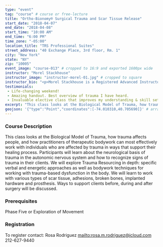```yaml
---
type: "event"
tag: "course" # course or free-lecture
title: "Ortho-Bionomy® Surgical Trauma and Scar Tissue Release"
start_date: "2018-04-07"
end_date: "2018-04-08"
start_time: "10:00 AM"
end_time: "6:00 PM"
time_zone: "-05:00"
location_title: "TRS Professional Suites"
street_address: "40 Exchange Place, 3rd floor, Rm. 1"
city: "New York"
state: "NY"
zip: "10005"
event_image: "course-013" # cropped to 16:9 and exported 1600px wide 
instructor: "Morel Stackhouse"
instructor_image: "instructor-morel-01.jpg" # cropped to square
instructor_bio: "<p>Morel Stackhouse is a Registered Advanced Instructor with the Society of Ortho-Bionomy International. She began her study of Ortho-Bionomy in 1984 and was fortunate to have studied with Arthur Lincoln Pauls D.O., the system's Founder.</p><p>Morel has been teaching throughout the US since 1989. She enjoys introducing this bodywork system to others and working with students to develop their skill and confidence as they grow with the work. She is approved by the National Certification Board for Therapeutic Massage and Bodywork (NCBTMB) as a Continuing Education Approved Provider.</p>"
testimonials:
 - Life-changing weekend!
 - Amazing handout. Best overview of trauma I have heard.
 - Invaluable elective class that improves my understanding & skill set when working with clients who have scars or fractures.
excerpt: "This class looks at the Biological Model of Trauma, how trauma affects people, and how practitioners of therapeutic bodywork can most effectively work with individuals who are affected by trauma in ways that support their healing process. Participants will learn about the neurological basis of trauma in the autonomic nervous system and how to recognize signs of trauma in their clients. We will explore Trauma Resourcing in depth: specific verbal and energetic approaches as well as bodywork techniques for working with trauma-based dysfunction in the body. We will learn to work with various types of scar tissue, adhesions, broken bones, implanted hardware and prosthesis. Ways to support clients before, during and after surgery will be discussed."
geojson: '{"type":"Point","coordinates":[-74.010310,40.705690]}' # array format: [lon, lat]
---
```


### Course Description

This class looks at the Biological Model of Trauma, how trauma affects people, and how practitioners of therapeutic bodywork can most effectively work with individuals who are affected by trauma in ways that support their healing process. Participants will learn about the neurological basis of trauma in the autonomic nervous system and how to recognize signs of trauma in their clients. We will explore Trauma Resourcing in depth: specific verbal and energetic approaches as well as bodywork techniques for working with trauma-based dysfunction in the body. We will learn to work with various types of scar tissue, adhesions, broken bones, implanted hardware and prosthesis. Ways to support clients before, during and after surgery will be discussed.

### Prerequisites

Phase Five or Exploration of Movement

### Registration

To register contact: 
Rosa Rodriguez 
[mailto:rosa.m.rodriguez@icloud.com](rosa.m.rodriguez@icloud.com)
212-627-9440
